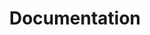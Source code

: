 ---
layout: "redirect"
redirect: "/docs/migration-from-electric/first-considerations/what-is.html"
title: "Documentation"
mainPage: false
---